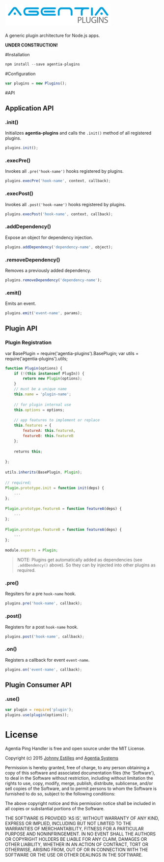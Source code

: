 ![agentia-plugins logo](media/logo.png)
---
A generic plugin architecture for Node.js apps.

**UNDER CONSTRUCTION!**

#Installation

```js
npm install --save agentia-plugins
```

#Configuration

```js
var plugins = new Plugins();
```

#API

## Application API

### .init()
Initializes **agentia-plugins** and calls the `.init()` method of all registered plugins.

```js
plugins.init();
```

### .execPre()
Invokes all `.pre('hook-name')` hooks registered by plugins.

```js
plugins.execPre('hook-name', context, callback);
```

### .execPost()
Invokes all `.post('hook-name')` hooks registered by plugins.

```js
plugins.execPost('hook-name', context, callback);
```

### .addDependency()
Expose an object for dependency injection.

```js
plugins.addDependency('dependency-name', object);
```

### .removeDependency()
Removes a previously added dependency.

```js
plugins.removeDependency('dependency-name');
```

### .emit()
Emits an event. 

```js
plugins.emit('event-name', params);
```

## Plugin API

### Plugin Registration
var BasePlugin = require('agentia-plugins').BasePlugin;
var utils = require('agentia-plugins').utils;

```js
function Plugin(options) {
	if (!(this instanceof PlugIn)) {
		return new Plugin(options);
	}
	// must be a unique name
	this.name = 'plugin-name';
	
	// for plugin internal use
	this.options = options;
	
	// app features to implement or replace
	this.features = {
		featureA: this.featureA,
		featureB: this.featureB 
	};
	
	returns this;
	
};

utils.inherits(BasePlugin, Plugin);

// required;
Plugin.prototype.init = function init(deps) {
	...
};

Plugin.prototype.featureA = function featureA(deps) {
	...
};

Plugin.prototype.featureB = function featureA(deps) {
	...
};

module.exports = Plugin;
```
> NOTE: Plugins get automatically added as dependencies (see `.addDendency()` above). So they can by injected into other plugins as required.

### .pre()
Regsiters for a pre `hook-name` hook.

```js
plugins.pre('hook-name', callback);
```

### .post()
Registers for a post `hook-name` hook.

```js
plugins.post('hook-name', callback);
```

### .on()
Registers a callback for event `event-name`.

```js
plugins.on('event-name', callback);
```

## Plugin Consumer API

### .use()

```js
var plugin = require('plugin');
plugins.use(plugin(options));
```

# License
Agentia Ping Handler is free and open source under the MIT License.

Copyright (c) 2015 [Johnny Estilles](https://github.com/JohnnyEstilles) and [Agentia Systems](http://www.agentia.asia)

Permission is hereby granted, free of charge, to any person obtaining a copy of this software and associated documentation files (the 'Software'), to deal in the Software without restriction, including without limitation the rights to use, copy, modify, merge, publish, distribute, sublicense, and/or sell copies of the Software, and to permit persons to whom the Software is furnished to do so, subject to the following conditions:

The above copyright notice and this permission notice shall be included in all copies or substantial portions of the Software.

THE SOFTWARE IS PROVIDED 'AS IS', WITHOUT WARRANTY OF ANY KIND, EXPRESS OR IMPLIED, INCLUDING BUT NOT LIMITED TO THE WARRANTIES OF MERCHANTABILITY, FITNESS FOR A PARTICULAR PURPOSE AND NONINFRINGEMENT. IN NO EVENT SHALL THE AUTHORS OR COPYRIGHT HOLDERS BE LIABLE FOR ANY CLAIM, DAMAGES OR OTHER LIABILITY, WHETHER IN AN ACTION OF CONTRACT, TORT OR OTHERWISE, ARISING FROM, OUT OF OR IN CONNECTION WITH THE SOFTWARE OR THE USE OR OTHER DEALINGS IN THE SOFTWARE.

